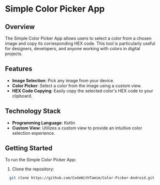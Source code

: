 # Simple Color Picker App

## Overview
The Simple Color Picker App allows users to select a color from a chosen image and copy its corresponding HEX code. This tool is particularly useful for designers, developers, and anyone working with colors in digital projects.

## Features
- **Image Selection**: Pick any image from your device.
- **Color Picker**: Select a color from the image using a custom view.
- **HEX Code Copying**: Easily copy the selected color's HEX code to your clipboard.

## Technology Stack
- **Programming Language**: Kotlin
- **Custom View**: Utilizes a custom view to provide an intuitive color selection experience.

## Getting Started
To run the Simple Color Picker App:

1. Clone the repository:
 ```bash
   git clone https://github.com/CodeWithTamim/Color-Picker-Android.git
```

